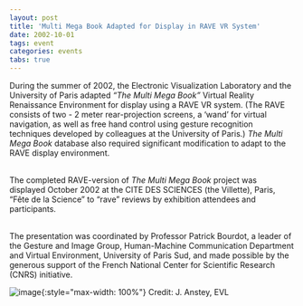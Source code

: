 ```yaml
---
layout: post
title: 'Multi Mega Book Adapted for Display in RAVE VR System'
date: 2002-10-01
tags: event
categories: events
tabs: true
---
```


During the summer of 2002, the Electronic Visualization Laboratory and the University of Paris adapted <em>&ldquo;The Multi Mega Book&rdquo;</em> Virtual Reality Renaissance Environment for display using a RAVE VR system. (The RAVE consists of two - 2 meter rear-projection screens, a &lsquo;wand&rsquo; for virtual navigation, as well as free hand control using gesture recognition techniques developed by colleagues at the University of Paris.) <em>The Multi Mega Book</em> database also required significant modification to adapt to the RAVE display environment.<br><br>

The completed RAVE-version of <em>The Multi Mega Book</em> project was displayed October 2002 at the CITE DES SCIENCES (the Villette), Paris, &ldquo;F&ecirc;te de la Science&rdquo; to &ldquo;rave&rdquo; reviews by exhibition attendees and participants.<br><br>

The presentation was coordinated by Professor Patrick Bourdot, a leader of the Gesture and Image Group, Human-Machine Communication Department and Virtual Environment, University of Paris Sud, and made possible by the generous support of the French National Center for Scientific Research (CNRS) initiative.

![image](https://www.evl.uic.edu/output/originals/mmbsm.jpg-srcw.jpg){:style="max-width: 100%"}
Credit: J. Anstey, EVL

